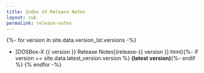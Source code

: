 ```yaml
---
title: Index of Release Notes
layout: sub
permalink: release-notes
---
```


{%- for version in site.data.version_lst.versions -%}
* [DOSBox-X {{ version }} Release Notes](release-{{ version }}.html){%- if version == site.data.latest_version.version %} **(latest version)**{%- endif %}
{% endfor -%}
